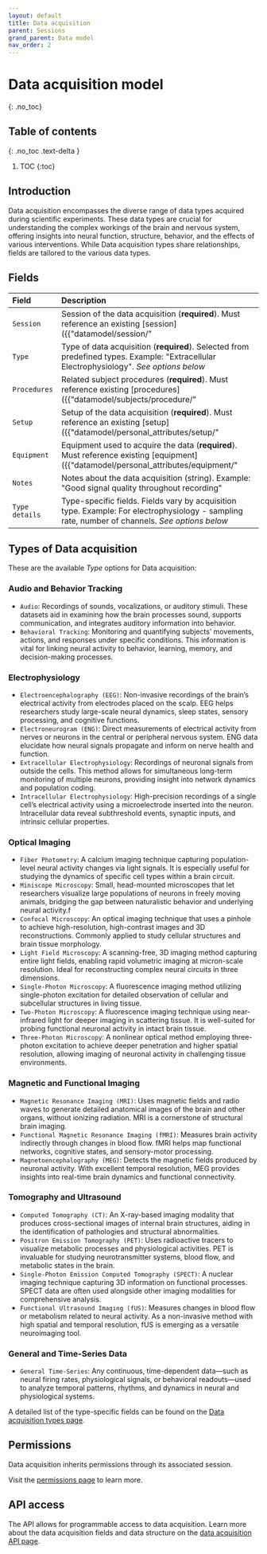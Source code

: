 ```yaml
---
layout: default
title: Data acquisition
parent: Sessions
grand_parent: Data model
nav_order: 2
---
```


# Data acquisition model
{: .no_toc}

## Table of contents
{: .no_toc .text-delta }

1. TOC
{:toc}

## Introduction

Data acquisition encompasses the diverse range of data types acquired during scientific experiments. These data types are crucial for understanding the complex workings of the brain and nervous system, offering insights into neural function, structure, behavior, and the effects of various interventions. While Data acquisition types share relationships, fields are tailored to the various data types.

## Fields

| Field | Description |
|:------|:------------|
| `Session` | Session of the data acquisition (**required**). Must reference an existing [session]({{"datamodel/session/"|absolute_url}}). Example: "Recording session #3" |
| `Type` | Type of data acquisition (**required**). Selected from predefined types. Example: "Extracellular Electrophysiology". *See options below* |
| `Procedures` | Related subject procedures (**required**). Must reference existing [procedures]({{"datamodel/subjects/procedure/"|absolute_url}}). Example: "Silicon probe implant #A123" |
| `Setup` | Setup of the data acquisition (**required**). Must reference an existing [setup]({{"datamodel/personal_attributes/setup/"|absolute_url}}). Example: "Linear track A" |
| `Equipment` | Equipment used to acquire the data (**required**). Must reference existing [equipment]({{"datamodel/personal_attributes/equipment/"|absolute_url}}). Example: "Intan RHD2000" |
| `Notes` | Notes about the data acquisition (string). Example: "Good signal quality throughout recording" |
| `Type details` | Type-specific fields. Fields vary by acquisition type. Example: For electrophysiology - sampling rate, number of channels. *See options below* |

## Types of Data acquisition

These are the available *Type* options for Data acquisition:

### Audio and Behavior Tracking
- `Audio`: Recordings of sounds, vocalizations, or auditory stimuli. These datasets aid in examining how the brain processes sound, supports communication, and integrates auditory information into behavior.
- `Behavioral Tracking`: Monitoring and quantifying subjects’ movements, actions, and responses under specific conditions. This information is vital for linking neural activity to behavior, learning, memory, and decision-making processes.

### Electrophysiology
- `Electroencephalography (EEG)`: Non-invasive recordings of the brain’s electrical activity from electrodes placed on the scalp. EEG helps researchers study large-scale neural dynamics, sleep states, sensory processing, and cognitive functions.
- `Electroneurogram (ENG)`: Direct measurements of electrical activity from nerves or neurons in the central or peripheral nervous system. ENG data elucidate how neural signals propagate and inform on nerve health and function.
- `Extracellular Electrophysiology`: Recordings of neuronal signals from outside the cells. This method allows for simultaneous long-term monitoring of multiple neurons, providing insight into network dynamics and population coding.
- `Intracellular Electrophysiology`: High-precision recordings of a single cell’s electrical activity using a microelectrode inserted into the neuron. Intracellular data reveal subthreshold events, synaptic inputs, and intrinsic cellular properties.

### Optical Imaging
- `Fiber Photometry`: A calcium imaging technique capturing population-level neural activity changes via light signals. It is especially useful for studying the dynamics of specific cell types within a brain circuit.
- `Miniscope Microscopy`: Small, head-mounted microscopes that let researchers visualize large populations of neurons in freely moving animals, bridging the gap between naturalistic behavior and underlying neural activity.f
- `Confocal Microscopy`: An optical imaging technique that uses a pinhole to achieve high-resolution, high-contrast images and 3D reconstructions. Commonly applied to study cellular structures and brain tissue morphology.
- `Light Field Microscopy`: A scanning-free, 3D imaging method capturing entire light fields, enabling rapid volumetric imaging at micron-scale resolution. Ideal for reconstructing complex neural circuits in three dimensions.
- `Single-Photon Microscopy`: A fluorescence imaging method utilizing single-photon excitation for detailed observation of cellular and subcellular structures in living tissue.
- `Two-Photon Microscopy`: A fluorescence imaging technique using near-infrared light for deeper imaging in scattering tissue. It is well-suited for probing functional neuronal activity in intact brain tissue.
- `Three-Photon Microscopy`: A nonlinear optical method employing three-photon excitation to achieve deeper penetration and higher spatial resolution, allowing imaging of neuronal activity in challenging tissue environments.

### Magnetic and Functional Imaging
- `Magnetic Resonance Imaging (MRI)`: Uses magnetic fields and radio waves to generate detailed anatomical images of the brain and other organs, without ionizing radiation. MRI is a cornerstone of structural brain imaging.
- `Functional Magnetic Resonance Imaging (fMRI)`: Measures brain activity indirectly through changes in blood flow. fMRI helps map functional networks, cognitive states, and sensory-motor processing.
- `Magnetoencephalography (MEG)`: Detects the magnetic fields produced by neuronal activity. With excellent temporal resolution, MEG provides insights into real-time brain dynamics and functional connectivity.

### Tomography and Ultrasound
- `Computed Tomography (CT)`: An X-ray-based imaging modality that produces cross-sectional images of internal brain structures, aiding in the identification of pathologies and structural abnormalities.
- `Positron Emission Tomography (PET)`: Uses radioactive tracers to visualize metabolic processes and physiological activities. PET is invaluable for studying neurotransmitter systems, blood flow, and metabolic states in the brain.
- `Single-Photon Emission Computed Tomography (SPECT)`: A nuclear imaging technique capturing 3D information on functional processes. SPECT data are often used alongside other imaging modalities for comprehensive analysis.
- `Functional Ultrasound Imaging (fUS)`: Measures changes in blood flow or metabolism related to neural activity. As a non-invasive method with high spatial and temporal resolution, fUS is emerging as a versatile neuroimaging tool.

### General and Time-Series Data
- `General Time-Series`: Any continuous, time-dependent data—such as neural firing rates, physiological signals, or behavioral readouts—used to analyze temporal patterns, rhythms, and dynamics in neural and physiological systems.

A detailed list of the type-specific fields can be found on the [Data acquisition types page]({{"datamodel/schemas/dataacquisition/"|absolute_url}}).


## Permissions

Data acquisition inherits permissions through its associated session.

Visit the [permissions page]({{"datamodel/permissions/"|absolute_url}}) to learn more. 

## API access

The API allows for programmable access to data acquisition. Learn more about the data acquisition fields and data structure on the [data acquisition API page]({{"api/modules/dataacquisition/"|absolute_url}}).
